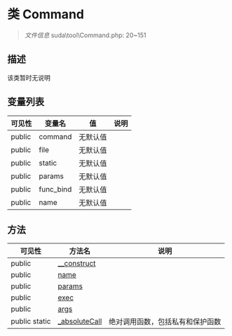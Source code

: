 #  类 Command

> *文件信息* suda\tool\Command.php: 20~151



## 描述

该类暂时无说明





## 变量列表
| 可见性 |  变量名  |  值| 说明 |
|--------|----|---|---|
| public   | command | 无默认值 | | 
| public   | file | 无默认值 | | 
| public   | static | 无默认值 | | 
| public   | params | 无默认值 | | 
| public   | func_bind | 无默认值 | | 
| public   | name | 无默认值 | | 



## 方法


| 可见性 | 方法名 | 说明 |
|--------|-------|------|
| public |[__construct](Command/__construct.md) |  |
| public |[name](Command/name.md) |  |
| public |[params](Command/params.md) |  |
| public |[exec](Command/exec.md) |  |
| public |[args](Command/args.md) |  |
| public static|[_absoluteCall](Command/_absoluteCall.md) | 绝对调用函数，包括私有和保护函数 |
